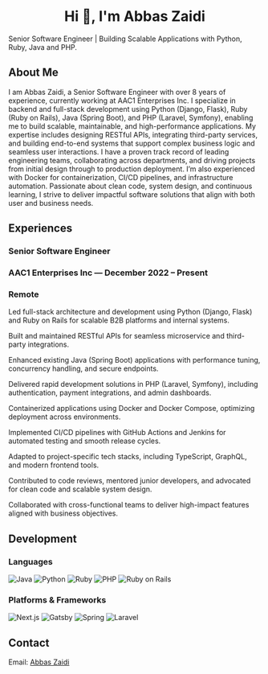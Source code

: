<h1 align="center">Hi 👋, I'm Abbas Zaidi</h1>
Senior Software Engineer | Building Scalable Applications with Python, Ruby, Java and PHP.

## About Me
I am Abbas Zaidi, a Senior Software Engineer with over 8 years of experience, currently working at AAC1 Enterprises Inc. I specialize in backend and full-stack development using Python (Django, Flask), Ruby (Ruby on Rails), Java (Spring Boot), and PHP (Laravel, Symfony), enabling me to build scalable, maintainable, and high-performance applications. My expertise includes designing RESTful APIs, integrating third-party services, and building end-to-end systems that support complex business logic and seamless user interactions. I have a proven track record of leading engineering teams, collaborating across departments, and driving projects from initial design through to production deployment. I’m also experienced with Docker for containerization, CI/CD pipelines, and infrastructure automation. Passionate about clean code, system design, and continuous learning, I strive to deliver impactful software solutions that align with both user and business needs.

## Experiences
### Senior Software Engineer
### AAC1 Enterprises Inc — December 2022 – Present
### Remote

Led full-stack architecture and development using Python (Django, Flask) and Ruby on Rails for scalable B2B platforms and internal systems.

Built and maintained RESTful APIs for seamless microservice and third-party integrations.

Enhanced existing Java (Spring Boot) applications with performance tuning, concurrency handling, and secure endpoints.

Delivered rapid development solutions in PHP (Laravel, Symfony), including authentication, payment integrations, and admin dashboards.

Containerized applications using Docker and Docker Compose, optimizing deployment across environments.

Implemented CI/CD pipelines with GitHub Actions and Jenkins for automated testing and smooth release cycles.

Adapted to project-specific tech stacks, including TypeScript, GraphQL, and modern frontend tools.

Contributed to code reviews, mentored junior developers, and advocated for clean code and scalable system design.

Collaborated with cross-functional teams to deliver high-impact features aligned with business objectives.

## Development
### Languages
![Java](https://img.shields.io/badge/java-%23ED8B00.svg?style=for-the-badge&logo=java&logoColor=white)
![Python](https://img.shields.io/badge/python-3670A0?style=for-the-badge&logo=python&logoColor=ffdd54)
![Ruby](https://img.shields.io/badge/Ruby-CC342D?style=for-the-badge&logo=ruby&logoColor=white)
![PHP](https://img.shields.io/badge/php-%23ED8C00.svg?style=for-the-badge&logo=php&logoColor=white)
![Ruby on Rails](https://img.shields.io/badge/Ruby_on_Rails-CC0000?logo=ruby-on-rails&logoColor=white)

### Platforms & Frameworks
![Next.js](https://img.shields.io/badge/nextjs-%23326ce5.svg?style=for-the-badge&logo=next&logoColor=white)
![Gatsby](https://img.shields.io/badge/gatsby-FCC624?style=for-the-badge&logo=gatsby&logoColor=black)
![Spring](https://img.shields.io/badge/spring-%236DB33F.svg?style=for-the-badge&logo=spring&logoColor=white)
![Laravel](https://img.shields.io/badge/laravel-%23326ce5.svg?style=for-the-badge&logo=laravel&logoColor=black)

## Contact

Email: [Abbas Zaidi](iabbas.zee@gmail.com)
